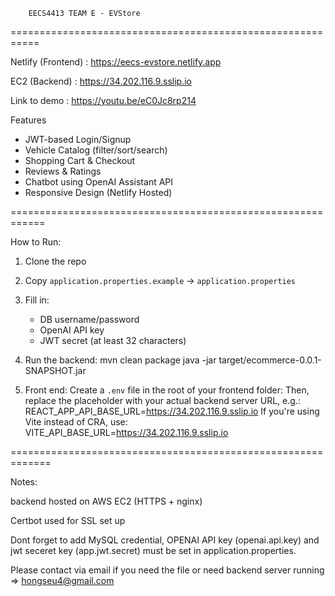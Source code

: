 		EECS4413 TEAM E - EVStore
===========================================================

Netlify (Frontend) : https://eecs-evstore.netlify.app

EC2 (Backend) : https://34.202.116.9.sslip.io

Link to demo : https://youtu.be/eC0Jc8rp214

Features
- JWT-based Login/Signup
- Vehicle Catalog (filter/sort/search)
- Shopping Cart & Checkout
- Reviews & Ratings
- Chatbot using OpenAI Assistant API
- Responsive Design (Netlify Hosted)

============================================================

How to Run:

1. Clone the repo
2. Copy `application.properties.example` → `application.properties`
3. Fill in:
   - DB username/password
   - OpenAI API key
   - JWT secret (at least 32 characters)
4. Run the backend:
   mvn clean package
   java -jar target/ecommerce-0.0.1-SNAPSHOT.jar

5. Front end:
   Create a `.env` file in the root of your frontend folder:
   Then, replace the placeholder with your actual backend server URL, e.g.: REACT_APP_API_BASE_URL=https://34.202.116.9.sslip.io
   If you're using Vite instead of CRA, use:
   VITE_API_BASE_URL=https://34.202.116.9.sslip.io

=============================================================

Notes:

backend hosted on AWS EC2 (HTTPS + nginx)

Certbot used for SSL set up


Dont forget to add MySQL credential, OPENAI API key (openai.api.key) and jwt seceret key (app.jwt.secret) must be set in application.properties.

Please contact via email if you need the file or need backend server running => hongseu4@gmail.com
